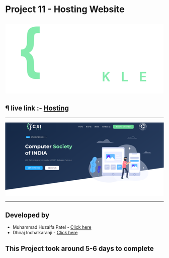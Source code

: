 # Project 11 - Hosting Website

<!-- ![js](https://img.shields.io/badge/JS-Bootcamp-yellow) ![](https://img.shields.io/badge/HTML-Project_11-green) -->

## ![LCO Mascout](./assets/images/logo.png)

## ¶ live link :- [Hosting](https://csi-kle.netlify.app/)

---

![preview](./assets/images/preview.png)

---
## Developed by

- Muhammad Huzaifa Patel -  [Click here](https://mdhuzaifa.tech/)
- Dhiraj Inchalkaranji -  [Click here](https://dhiraj-dev.tech/)

## This Project took around 5-6 days to complete

 
